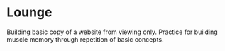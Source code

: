 # Lounge
Building basic copy of a website from viewing only. Practice for building muscle memory through repetition of basic concepts. 
